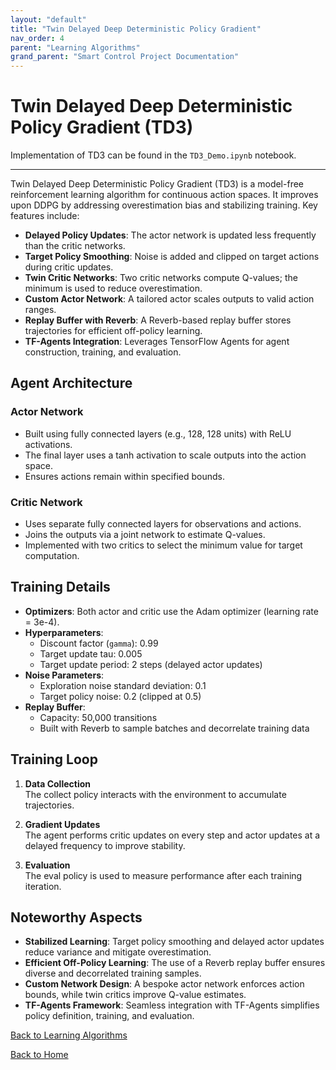```yaml
---
layout: "default"
title: "Twin Delayed Deep Deterministic Policy Gradient"
nav_order: 4
parent: "Learning Algorithms"
grand_parent: "Smart Control Project Documentation"
---
```


# Twin Delayed Deep Deterministic Policy Gradient (TD3)

Implementation of TD3 can be found in the `TD3_Demo.ipynb` notebook.

---

Twin Delayed Deep Deterministic Policy Gradient (TD3) is a model-free reinforcement learning algorithm for continuous action spaces. It improves upon DDPG by addressing overestimation bias and stabilizing training. Key features include:

- **Delayed Policy Updates**: The actor network is updated less frequently than the critic networks.
- **Target Policy Smoothing**: Noise is added and clipped on target actions during critic updates.
- **Twin Critic Networks**: Two critic networks compute Q-values; the minimum is used to reduce overestimation.
- **Custom Actor Network**: A tailored actor scales outputs to valid action ranges.
- **Replay Buffer with Reverb**: A Reverb-based replay buffer stores trajectories for efficient off-policy learning.
- **TF-Agents Integration**: Leverages TensorFlow Agents for agent construction, training, and evaluation.

## Agent Architecture

### Actor Network

- Built using fully connected layers (e.g., 128, 128 units) with ReLU activations.
- The final layer uses a tanh activation to scale outputs into the action space.
- Ensures actions remain within specified bounds.

### Critic Network

- Uses separate fully connected layers for observations and actions.
- Joins the outputs via a joint network to estimate Q-values.
- Implemented with two critics to select the minimum value for target computation.

## Training Details

- **Optimizers**: Both actor and critic use the Adam optimizer (learning rate = 3e-4).
- **Hyperparameters**:
  - Discount factor (`gamma`): 0.99
  - Target update tau: 0.005
  - Target update period: 2 steps (delayed actor updates)
- **Noise Parameters**:
  - Exploration noise standard deviation: 0.1
  - Target policy noise: 0.2 (clipped at 0.5)
- **Replay Buffer**:
  - Capacity: 50,000 transitions
  - Built with Reverb to sample batches and decorrelate training data

## Training Loop

1. **Data Collection**  
   The collect policy interacts with the environment to accumulate trajectories.

2. **Gradient Updates**  
   The agent performs critic updates on every step and actor updates at a delayed frequency to improve stability.

3. **Evaluation**  
   The eval policy is used to measure performance after each training iteration.

## Noteworthy Aspects

- **Stabilized Learning**: Target policy smoothing and delayed actor updates reduce variance and mitigate overestimation.
- **Efficient Off-Policy Learning**: The use of a Reverb replay buffer ensures diverse and decorrelated training samples.
- **Custom Network Design**: A bespoke actor network enforces action bounds, while twin critics improve Q-value estimates.
- **TF-Agents Framework**: Seamless integration with TF-Agents simplifies policy definition, training, and evaluation.

[Back to Learning Algorithms](learning-algorithms.md)

[Back to Home](../index.md)